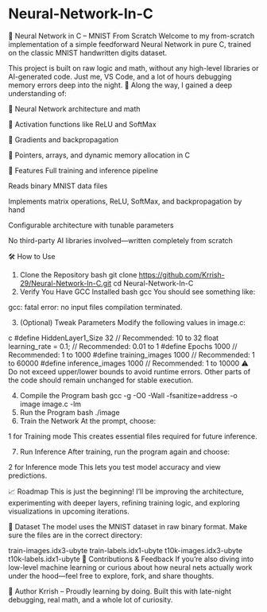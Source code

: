 # Neural-Network-In-C
🧠 Neural Network in C – MNIST From Scratch
Welcome to my from-scratch implementation of a simple feedforward Neural Network in pure C, trained on the classic MNIST handwritten digits dataset.

This project is built on raw logic and math, without any high-level libraries or AI-generated code. Just me, VS Code, and a lot of hours debugging memory errors deep into the night. 🌙 Along the way, I gained a deep understanding of:

🧩 Neural Network architecture and math

🧠 Activation functions like ReLU and SoftMax

🧠 Gradients and backpropagation

💾 Pointers, arrays, and dynamic memory allocation in C

🚀 Features
Full training and inference pipeline

Reads binary MNIST data files

Implements matrix operations, ReLU, SoftMax, and backpropagation by hand

Configurable architecture with tunable parameters

No third-party AI libraries involved—written completely from scratch

🛠️ How to Use
1. Clone the Repository
bash
git clone https://github.com/Krrish-29/Neural-Network-In-C.git
cd Neural-Network-In-C
2. Verify You Have GCC Installed
bash
gcc
You should see something like:

gcc: fatal error: no input files
compilation terminated.

3. (Optional) Tweak Parameters
Modify the following values in image.c:

c
#define HiddenLayer1_Size 32     // Recommended: 10 to 32
float learning_rate = 0.1;       // Recommended: 0.01 to 1
#define Epochs 1000              // Recommended: 1 to 1000
#define training_images 1000     // Recommended: 1 to 60000
#define inference_images 1000    // Recommended: 1 to 10000
⚠️ Do not exceed upper/lower bounds to avoid runtime errors. Other parts of the code should remain unchanged for stable execution.

4. Compile the Program
bash
gcc -g -O0 -Wall -fsanitize=address -o image image.c -lm
5. Run the Program
bash
./image
6. Train the Network
At the prompt, choose:

1 for Training mode
This creates essential files required for future inference.

7. Run Inference
After training, run the program again and choose:

2  for Inference mode
This lets you test model accuracy and view predictions.

📈 Roadmap
This is just the beginning! I’ll be improving the architecture, experimenting with deeper layers, refining training logic, and exploring visualizations in upcoming iterations.

📂 Dataset
The model uses the MNIST dataset in raw binary format. Make sure the files are in the correct directory:

train-images.idx3-ubyte
train-labels.idx1-ubyte
t10k-images.idx3-ubyte
t10k-labels.idx1-ubyte
🤝 Contributions & Feedback
If you’re also diving into low-level machine learning or curious about how neural nets actually work under the hood—feel free to explore, fork, and share thoughts.

🌟 Author
Krrish – Proudly learning by doing. Built this with late-night debugging, real math, and a whole lot of curiosity.
